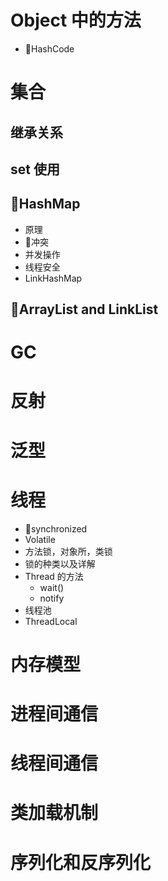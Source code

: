 # Object 中的方法
* HashCode

# 集合
## 继承关系
## set 使用
## HashMap
* 原理
* 冲突
* 并发操作
* 线程安全
* LinkHashMap

## ArrayList and LinkList 

# GC

# 反射

# 泛型

# 线程
* synchronized
* Volatile
* 方法锁，对象所，类锁
* 锁的种类以及详解
* Thread 的方法
    * wait()
    * notify
* 线程池
* ThreadLocal

# 内存模型

# 进程间通信
# 线程间通信
# 类加载机制
# 序列化和反序列化
